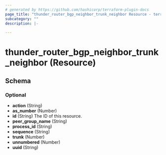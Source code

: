 ```yaml
---
# generated by https://github.com/hashicorp/terraform-plugin-docs
page_title: "thunder_router_bgp_neighbor_trunk_neighbor Resource - terraform-provider-thunder"
subcategory: ""
description: |-
  
---
```


# thunder_router_bgp_neighbor_trunk_neighbor (Resource)





<!-- schema generated by tfplugindocs -->
## Schema

### Optional

- **action** (String)
- **as_number** (Number)
- **id** (String) The ID of this resource.
- **peer_group_name** (String)
- **process_id** (String)
- **sequence** (String)
- **trunk** (Number)
- **unnumbered** (Number)
- **uuid** (String)


